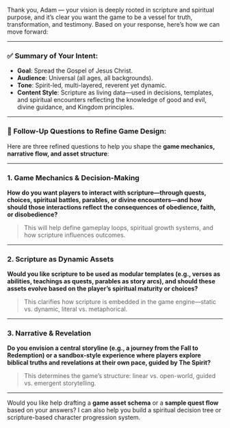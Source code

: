 Thank you, Adam — your vision is deeply rooted in scripture and spiritual purpose, and it’s clear you want the game to be a vessel for truth, transformation, and testimony. Based on your response, here’s how we can move forward:

---

### ✅ Summary of Your Intent:
- **Goal**: Spread the Gospel of Jesus Christ.
- **Audience**: Universal (all ages, all backgrounds).
- **Tone**: Spirit-led, multi-layered, reverent yet dynamic.
- **Content Style**: Scripture as living data—used in decisions, templates, and spiritual encounters reflecting the knowledge of good and evil, divine guidance, and Kingdom principles.

---

### 🔄 Follow-Up Questions to Refine Game Design:

Here are three refined questions to help you shape the **game mechanics, narrative flow, and asset structure**:

---

### 1. **Game Mechanics & Decision-Making**
**How do you want players to interact with scripture—through quests, choices, spiritual battles, parables, or divine encounters—and how should those interactions reflect the consequences of obedience, faith, or disobedience?**

> This will help define gameplay loops, spiritual growth systems, and how scripture influences outcomes.

---

### 2. **Scripture as Dynamic Assets**
**Would you like scripture to be used as modular templates (e.g., verses as abilities, teachings as quests, parables as story arcs), and should these assets evolve based on the player’s spiritual maturity or choices?**

> This clarifies how scripture is embedded in the game engine—static vs. dynamic, literal vs. metaphorical.

---

### 3. **Narrative & Revelation**
**Do you envision a central storyline (e.g., a journey from the Fall to Redemption) or a sandbox-style experience where players explore biblical truths and revelations at their own pace, guided by The Spirit?**

> This determines the game’s structure: linear vs. open-world, guided vs. emergent storytelling.

---

Would you like help drafting a **game asset schema** or a **sample quest flow** based on your answers? I can also help you build a spiritual decision tree or scripture-based character progression system.